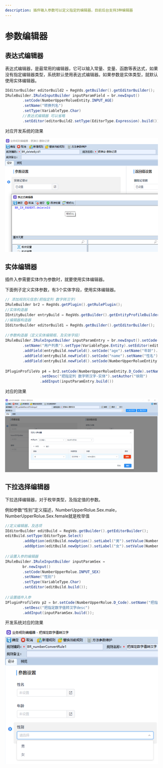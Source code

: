 ```yaml
---
description: 插件输入参数可以定义指定的编辑器，目前后台支持3种编辑器
---
```


# 参数编辑器

## 表达式编辑器

表达式编辑器，是最常用的编辑器，它可以输入常量、变量、函数等表达式，如果没有指定编辑器类型，系统默认使用表达式编辑器。如果参数是实体类型，就默认使用实体编辑器。

```java
IEditorBuilder editorBuild2 = RegVds.getBuilder().getEditorBuilder();
IRuleBuilder.IRuleInputBuilder inputParamField = br.newInput()
		.setCode(NumberUpperRolueEntity.INPUT_AGE)
		.setName("转换列名")
		.setType(VariableType.Char)
		//表达式编辑器 可以省略
		.setEditor(editorBuild2.setType(EditorType.Expression).build());
```

对应开发系统的效果

![&#x8868;&#x8FBE;&#x5F0F;&#x7F16;&#x8F91;&#x5668;](../../../.gitbook/assets/jar-edit-exp.png)

## 实体编辑器

插件入参需要实体作为参数时，就要使用实体编辑器。

下面例子定义实体参数，有3个实体字段，使用实体编辑器。

```java
// 添加规则元信息(把指定列 数字转汉字)
IRuleBuilder br2 = RegVds.getPlugin().getRulePlugin();
//实体构造器
IEntityBuilder entryBuild = RegVds.getBuilder().getEntityProfileBuilder();
//编辑器构造器
IEditorBuilder editorBuild1 = RegVds.getBuilder().getEditorBuilder();

//参数构造器（定义实体编辑框、及实体字段）
IRuleBuilder.IRuleInputBuilder inputParamEntry = br.newInput().setCode(NumberUpperRolueEntity.INPUT_USERLLIST)
		.setName("用户列表").setType(VariableType.Entity).setEditor(editorBuild1.setType(EditorType.EntityField).build())				
		.addField(entryBuild.newField().setCode("age").setName("年龄").setType(VariableType.Integer).build())
		.addField(entryBuild.newField().setCode("name").setName("性名").setType(VariableType.Char).build())
		.addField(entryBuild.newField().setCode(NumberUpperRolueEntity.FD_CHINESE).setName("汉字大写").setType(VariableType.Char).build());
		
IPluginProfileVo p4 = br2.setCode(NumberUpperRolueEntity.D_Code).setName("把指定列 数字转汉字-entity")
				.setDesc("把指定列 数字转汉字-实体").setAuthor("徐刚")
				.addInput(inputParamEntry.build())		
```

对应的效果

![&#x5B9E;&#x4F53;&#x7F16;&#x8F91;&#x5668;](../../../.gitbook/assets/jar-entity.png)

## 下拉选择编辑器

下拉选择编辑器，对于枚举类型，及指定值的参数。

例如参数“性别”定义描述，NumberUpperRolue.Sex.male，NumberUpperRolue.Sex.female就是枚举值

```java
//定义编辑器，及选项
IEditorBuilder editBuild = RegVds.getBuilder().getEditorBuilder();
editBuild.setType(EditorType.Select)
		.addOption(editBuild.newOption().setLabel("男").setValue(NumberUpperRolue.Sex.male.name()).build())
		.addOption(editBuild.newOption().setLabel("女").setValue(NumberUpperRolue.Sex.female.name()).build());

//设置入参的编辑器
IRuleBuilder.IRuleInputBuilder inputParamSex =
		br.newInput()
		.setCode(NumberUpperRolue.INPUT_SEX)
		.setName("性别")
		.setType(VariableType.Char)
		.setEditor(editBuild.build());

//设置插件入参
IPluginProfileVo p2 = br.setCode(NumberUpperRolue.D_Code).setName("把指定数字值转汉字").setAuthor("徐刚")
		.setDesc("把指定数字值转汉字desc")
		.addInput(inputParamSex.build());
```

开发系统对应的效果

![&#x6027;&#x522B;&#x662F;&#x4E0B;&#x62C9;&#x7F16;&#x8F91;&#x5668;](../../../.gitbook/assets/jar-edit-enum.png)

